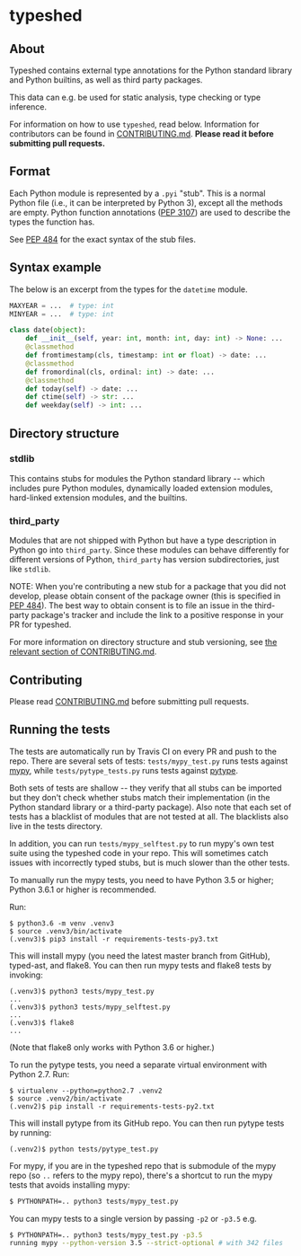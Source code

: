 # typeshed

## About

Typeshed contains external type annotations for the Python standard library
and Python builtins, as well as third party packages.

This data can e.g. be used for static analysis, type checking or type inference.

For information on how to use `typeshed`, read below.  Information for
contributors can be found in [CONTRIBUTING.md](CONTRIBUTING.md).  **Please read
it before submitting pull requests.**

## Format

Each Python module is represented by a `.pyi` "stub". This is a normal Python
file (i.e., it can be interpreted by Python 3), except all the methods are empty.
Python function annotations ([PEP 3107](https://www.python.org/dev/peps/pep-3107/))
are used to describe the types the function has.

See [PEP 484](http://www.python.org/dev/peps/pep-0484/) for the exact syntax
of the stub files.

## Syntax example

The below is an excerpt from the types for the `datetime` module.

```python
MAXYEAR = ...  # type: int
MINYEAR = ...  # type: int

class date(object):
    def __init__(self, year: int, month: int, day: int) -> None: ...
    @classmethod
    def fromtimestamp(cls, timestamp: int or float) -> date: ...
    @classmethod
    def fromordinal(cls, ordinal: int) -> date: ...
    @classmethod
    def today(self) -> date: ...
    def ctime(self) -> str: ...
    def weekday(self) -> int: ...
```

## Directory structure

### stdlib

This contains stubs for modules the Python standard library -- which
includes pure Python modules, dynamically loaded extension modules,
hard-linked extension modules, and the builtins.

### third_party

Modules that are not shipped with Python but have a type description in Python
go into `third_party`. Since these modules can behave differently for different
versions of Python, `third_party` has version subdirectories, just like
`stdlib`.

NOTE: When you're contributing a new stub for a package that you did
not develop, please obtain consent of the package owner (this is
specified in [PEP
484](https://www.python.org/dev/peps/pep-0484/#the-typeshed-repo)).
The best way to obtain consent is to file an issue in the third-party
package's tracker and include the link to a positive response in your PR
for typeshed.

For more information on directory structure and stub versioning, see
[the relevant section of CONTRIBUTING.md](
https://github.com/python/typeshed/blob/master/CONTRIBUTING.md#stub-versioning).

## Contributing

Please read [CONTRIBUTING.md](CONTRIBUTING.md) before submitting pull
requests.

## Running the tests

The tests are automatically run by Travis CI on every PR and push to
the repo.  There are several sets of tests: `tests/mypy_test.py`
runs tests against [mypy](https://github.com/python/mypy/), while
`tests/pytype_tests.py` runs tests against
[pytype](https://github.com/google/pytype/).

Both sets of tests are shallow -- they verify that all stubs can be
imported but they don't check whether stubs match their implementation
(in the Python standard library or a third-party package).  Also note
that each set of tests has a blacklist of modules that are not tested
at all.  The blacklists also live in the tests directory.

In addition, you can run `tests/mypy_selftest.py` to run mypy's own
test suite using the typeshed code in your repo. This will sometimes
catch issues with incorrectly typed stubs, but is much slower than the
other tests.

To manually run the mypy tests, you need to have Python 3.5 or higher;
Python 3.6.1 or higher is recommended.

Run:
```
$ python3.6 -m venv .venv3
$ source .venv3/bin/activate
(.venv3)$ pip3 install -r requirements-tests-py3.txt
```
This will install mypy (you need the latest master branch from GitHub),
typed-ast, and flake8. You can then run mypy tests and flake8 tests by
invoking:
```
(.venv3)$ python3 tests/mypy_test.py
...
(.venv3)$ python3 tests/mypy_selftest.py
...
(.venv3)$ flake8
...
```
(Note that flake8 only works with Python 3.6 or higher.)

To run the pytype tests, you need a separate virtual environment with
Python 2.7. Run:
```
$ virtualenv --python=python2.7 .venv2
$ source .venv2/bin/activate
(.venv2)$ pip install -r requirements-tests-py2.txt
```
This will install pytype from its GitHub repo. You can then run pytype
tests by running:
```
(.venv2)$ python tests/pytype_test.py
```

For mypy, if you are in the typeshed repo that is submodule of the
mypy repo (so `..` refers to the mypy repo), there's a shortcut to run
the mypy tests that avoids installing mypy:
```bash
$ PYTHONPATH=.. python3 tests/mypy_test.py
```
You can mypy tests to a single version by passing `-p2` or `-p3.5` e.g.
```bash
$ PYTHONPATH=.. python3 tests/mypy_test.py -p3.5
running mypy --python-version 3.5 --strict-optional # with 342 files
```
